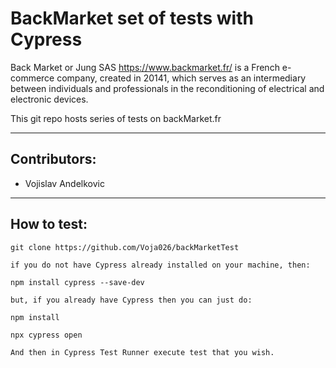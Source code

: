 # BackMarket set of tests with Cypress 


Back Market or Jung SAS https://www.backmarket.fr/ is a French e-commerce company, created in 20141, which serves as an intermediary between individuals and professionals in the reconditioning of electrical and electronic devices.

This git repo hosts series of tests on backMarket.fr

---
## Contributors:

- Vojislav Andelkovic

---

## How to test:
 
```
git clone https://github.com/Voja026/backMarketTest

if you do not have Cypress already installed on your machine, then:

npm install cypress --save-dev

but, if you already have Cypress then you can just do:

npm install 

npx cypress open

And then in Cypress Test Runner execute test that you wish.